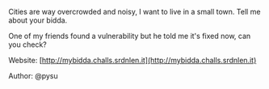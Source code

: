 Cities are way overcrowded and noisy, I want to live in a small town. Tell me about your bidda.

One of my friends found a vulnerability but he told me it's fixed now, can you check?

Website: [http://mybidda.challs.srdnlen.it](http://mybidda.challs.srdnlen.it)

Author: @pysu
